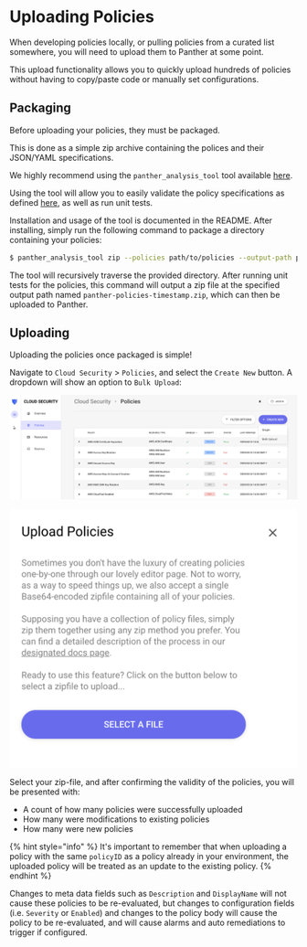 # Uploading Policies

When developing policies locally, or pulling policies from a curated list somewhere, you will need to upload them to Panther at some point.

This upload functionality allows you to quickly upload hundreds of policies without having to copy/paste code or manually set configurations.

## Packaging

Before uploading your policies, they must be packaged.

This is done as a simple zip archive containing the polices and their JSON/YAML specifications.

We highly recommend using the `panther_analysis_tool` tool available [here](https://github.com/panther-labs/panther_analysis_tool).

Using the tool will allow you to easily validate the policy specifications as defined [here](writing.md), as well as run unit tests.

Installation and usage of the tool is documented in the README. After installing, simply run the following command to package a directory containing your policies:

```bash
$ panther_analysis_tool zip --policies path/to/policies --output-path path/to/output
```

The tool will recursively traverse the provided directory. After running unit tests for the policies, this command will output a zip file at the specified output path named `panther-policies-timestamp.zip`, which can then be uploaded to Panther.

## Uploading

Uploading the policies once packaged is simple!

Navigate to `Cloud Security` > `Policies`, and select the `Create New` button. A dropdown will show an option to `Bulk Upload`:

![](../../.gitbook/assets/bulk-upload-1.png)

![](../../.gitbook/assets/bulk-upload-2.png)

Select your zip-file, and after confirming the validity of the policies, you will be presented with:
* A count of how many policies were successfully uploaded
* How many were modifications to existing policies
* How many were new policies

{% hint style="info" %}
It's important to remember that when uploading a policy with the same `policyID` as a policy already in your environment, the uploaded policy will be treated as an update to the existing policy.
{% endhint %}

 Changes to meta data fields such as `Description` and `DisplayName` will not cause these policies to be re-evaluated, but changes to configuration fields \(i.e. `Severity` or `Enabled`\) and changes to the policy body will cause the policy to be re-evaluated, and will cause alarms and auto remediations to trigger if configured.
